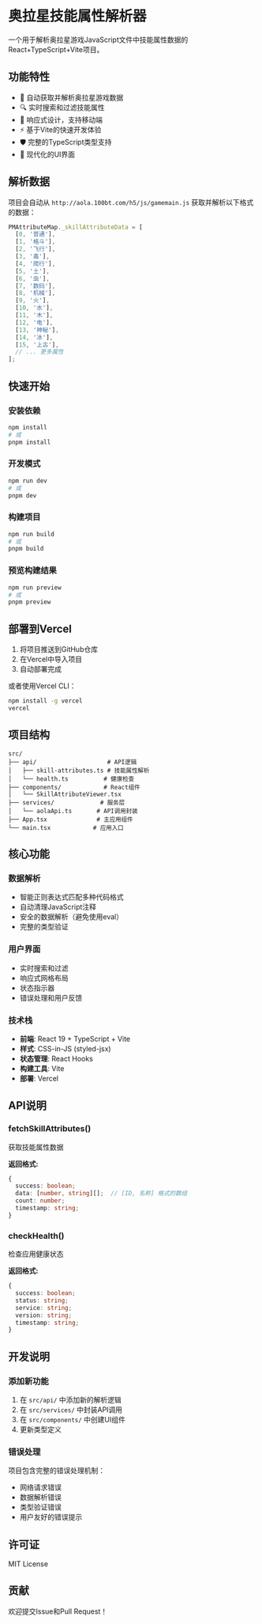 # 奥拉星技能属性解析器

一个用于解析奥拉星游戏JavaScript文件中技能属性数据的React+TypeScript+Vite项目。

## 功能特性

- 🚀 自动获取并解析奥拉星游戏数据
- 🔍 实时搜索和过滤技能属性
- 📱 响应式设计，支持移动端
- ⚡ 基于Vite的快速开发体验
- 🛡️ 完整的TypeScript类型支持
- 🎨 现代化的UI界面

## 解析数据

项目会自动从 `http://aola.100bt.com/h5/js/gamemain.js` 获取并解析以下格式的数据：

```javascript
PMAttributeMap._skillAttributeData = [
  [0, '普通'],
  [1, '格斗'],
  [2, '飞行'],
  [3, '毒'],
  [4, '爬行'],
  [5, '土'],
  [6, '虫'],
  [7, '数码'],
  [8, '机械'],
  [9, '火'],
  [10, '水'],
  [11, '木'],
  [12, '电'],
  [13, '神秘'],
  [14, '冰'],
  [15, '上古'],
  // ... 更多属性
];
```

## 快速开始

### 安装依赖

```bash
npm install
# 或
pnpm install
```

### 开发模式

```bash
npm run dev
# 或
pnpm dev
```

### 构建项目

```bash
npm run build
# 或
pnpm build
```

### 预览构建结果

```bash
npm run preview
# 或
pnpm preview
```

## 部署到Vercel

1. 将项目推送到GitHub仓库
2. 在Vercel中导入项目
3. 自动部署完成

或者使用Vercel CLI：

```bash
npm install -g vercel
vercel
```

## 项目结构

```
src/
├── api/                    # API逻辑
│   ├── skill-attributes.ts # 技能属性解析
│   └── health.ts          # 健康检查
├── components/            # React组件
│   └── SkillAttributeViewer.tsx
├── services/             # 服务层
│   └── aolaApi.ts       # API调用封装
├── App.tsx              # 主应用组件
└── main.tsx            # 应用入口
```

## 核心功能

### 数据解析

- 智能正则表达式匹配多种代码格式
- 自动清理JavaScript注释
- 安全的数据解析（避免使用eval）
- 完整的类型验证

### 用户界面

- 实时搜索和过滤
- 响应式网格布局
- 状态指示器
- 错误处理和用户反馈

### 技术栈

- **前端**: React 19 + TypeScript + Vite
- **样式**: CSS-in-JS (styled-jsx)
- **状态管理**: React Hooks
- **构建工具**: Vite
- **部署**: Vercel

## API说明

### fetchSkillAttributes()

获取技能属性数据

**返回格式:**

```typescript
{
  success: boolean;
  data: [number, string][];  // [ID, 名称] 格式的数组
  count: number;
  timestamp: string;
}
```

### checkHealth()

检查应用健康状态

**返回格式:**

```typescript
{
  success: boolean;
  status: string;
  service: string;
  version: string;
  timestamp: string;
}
```

## 开发说明

### 添加新功能

1. 在 `src/api/` 中添加新的解析逻辑
2. 在 `src/services/` 中封装API调用
3. 在 `src/components/` 中创建UI组件
4. 更新类型定义

### 错误处理

项目包含完整的错误处理机制：

- 网络请求错误
- 数据解析错误
- 类型验证错误
- 用户友好的错误提示

## 许可证

MIT License

## 贡献

欢迎提交Issue和Pull Request！
